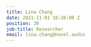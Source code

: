 ```yaml
---
title: Lina Chang
date: 2021-11-01 16:26:00 Z
position: 30
job-title: Researcher
email: lina.chang@novel.audio
---
```


